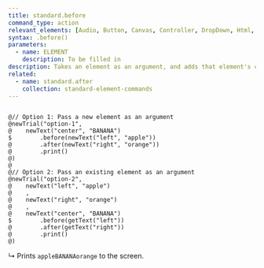```yaml
---
title: standard.before
command_type: action
relevant_elements: [Audio, Button, Canvas, Controller, DropDown, Html, Image, MediaRecorder, Scale, Text, TextInput, Tooltip, Video, Youtube]
syntax: .before()
parameters:
  - name: ELEMENT
    description: To be filled in
description: Takes an element as an argument, and adds that element's content to the left of the element that the command is called on.
related:
  - name: standard.after
    collection: standard-element-commands
---
```


<pre><code class="language-diff-javascript diff-highlight">
@// Option 1: Pass a new element as an argument
@newTrial("option-1",
@    newText("center", "BANANA")
$        .before(newText("left", "apple"))
@        .after(newText("right", "orange"))
@        .print()
@)
@
@// Option 2: Pass an existing element as an argument
@newTrial("option-2",
@    newText("left", "apple")
@    ,
@    newText("right", "orange")
@    ,
@    newText("center", "BANANA")
$        .before(getText("left"))
@        .after(getText("right"))
@        .print()
@)
</code></pre>

↳ Prints `appleBANANAorange` to the screen.
